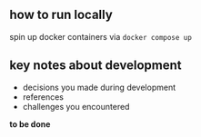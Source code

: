## how to run locally

spin up docker containers via `docker compose up`

## key notes about development

- decisions you made during development
- references
- challenges you encountered

**to be done**